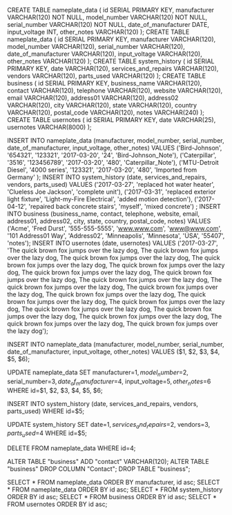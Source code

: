 CREATE TABLE nameplate_data (
	id SERIAL PRIMARY KEY,
	manufacturer VARCHAR(120) NOT NULL,
	model_number VARCHAR(120) NOT NULL,
	serial_number VARCHAR(120) NOT NULL,
  date_of_manufacturer DATE,
  input_voltage INT,
  other_notes VARCHAR(120)
);
CREATE TABLE nameplate_data (
	id SERIAL PRIMARY KEY,
	manufacturer VARCHAR(120),
	model_number VARCHAR(120),
	serial_number VARCHAR(120),
  	date_of_manufacturer VARCHAR(120),
  	input_voltage VARCHAR(120),
    other_notes VARCHAR(120)
);
CREATE TABLE system_history (
	id SERIAL PRIMARY KEY,
	date VARCHAR(120),
	services_and_repairs VARCHAR(120),
	vendors VARCHAR(120),
  	parts_used VARCHAR(120)
);
CREATE TABLE business (
	id SERIAL PRIMARY KEY,
	business_name VARCHAR(120),
	contact VARCHAR(120),
	telephone VARCHAR(120),
	website VARCHAR(120),
	email VARCHAR(120),
  	address01 VARCHAR(120),
  	address02 VARCHAR(120),
	city VARCHAR(120),
	state VARCHAR(120),
  	country VARCHAR(120),
  	postal_code VARCHAR(120),
  	notes VARCHAR(240)
);
CREATE TABLE usernotes (
	id SERIAL PRIMARY KEY,
	date VARCHAR(25),
	usernotes VARCHAR(8000)
);

INSERT INTO nameplate_data (manufacturer, model_number, serial_number, date_of_manufacturer, input_voltage, other_notes)
VALUES 
('Bird-Johnson', '654321', '123321', '2017-03-20',  '24', 'Bird-Johnson_Note'),
('Caterpillar', '3516', '123456789', '2017-03-20',  '480', 'Caterpillar_Note'),
('MTU-Detroit Diesel', '4000 series', '123321', '2017-03-20',  '480', 'Imported from Germany'
);
INSERT INTO system_history (date, services_and_repairs, vendors, parts_used)
VALUES 
('2017-03-27', 'replaced hot water heater', 'Clueless Joe Jackson', 'complete unit'),
('2017-03-31', 'replaced exterior light fixture', 'Light-my-Fire Electrical', 'added motion detection'),
('2017-04-12', 'repaired back concrete stairs', 'myself', 'mixed concrete')
;
INSERT INTO business (business_name, contact, telephone, website, email, address01, address02, city, state, country, postal_code, notes)
VALUES 
('Acme', 'Fred Durst', '555-555-5555', 'www.www.com',  'www@www.com', '101 Address01 Way', 'Address02', 'Minneapolis', 'Minnesota', 'USA', '55407', 'notes');
INSERT INTO usernotes (date, usernotes)
VALUES 
('2017-03-27', 'The quick brown fox jumps over the lazy dog, The quick brown fox jumps over the lazy dog, The quick brown fox jumps over the lazy dog, The quick brown fox jumps over the lazy dog, The quick brown fox jumps over the lazy dog, The quick brown fox jumps over the lazy dog, The quick brown fox jumps over the lazy dog, The quick brown fox jumps over the lazy dog, The quick brown fox jumps over the lazy dog, The quick brown fox jumps over the lazy dog, The quick brown fox jumps over the lazy dog, The quick brown fox jumps over the lazy dog, The quick brown fox jumps over the lazy dog, The quick brown fox jumps over the lazy dog, The quick brown fox jumps over the lazy dog, The quick brown fox jumps over the lazy dog, The quick brown fox jumps over the lazy dog, The quick brown fox jumps over the lazy dog');


INSERT INTO nameplate_data (manufacturer, model_number, serial_number, date_of_manufacturer, input_voltage, other_notes) VALUES ($1, $2, $3, $4, $5, $6);

UPDATE nameplate_data SET manufacturer=$1, model_number=$2, serial_number=$3, date_of_manufacturer=$4, input_voltage=$5, other_notes=$6 WHERE id=$1, $2, $3, $4, $5, $6;

INSERT INTO system_history (date, services_and_repairs, vendors, parts_used) WHERE id=$5;

UPDATE system_history SET date=$1, services_and_repairs=$2, vendors=$3, parts_used=$4 WHERE id=$5;

DELETE FROM nameplate_data WHERE id=4;

ALTER TABLE "business" ADD "contact" VARCHAR(120);
ALTER TABLE "business" DROP COLUMN "Contact";
DROP TABLE "business";

SELECT * FROM nameplate_data ORDER BY manufacturer, id asc;
SELECT * FROM nameplate_data ORDER BY id asc;
SELECT * FROM system_history ORDER BY id asc;
SELECT * FROM business ORDER BY id asc;
SELECT * FROM usernotes ORDER BY id asc;